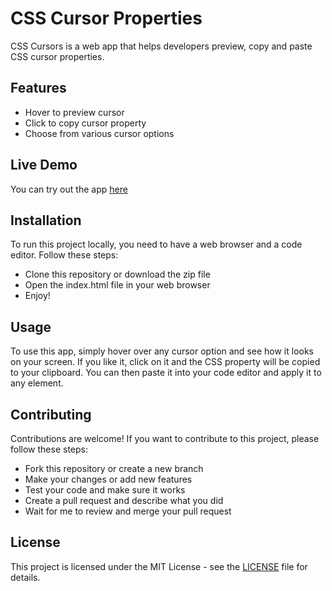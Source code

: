 # CSS Cursor Properties

CSS Cursors is a web app that helps developers preview, copy and paste CSS cursor properties.

## Features

- Hover to preview cursor
- Click to copy cursor property
- Choose from various cursor options

## Live Demo

You can try out the app [here](https://css-cursor-properties.netlify.app)

## Installation

To run this project locally, you need to have a web browser and a code editor. Follow these steps:

- Clone this repository or download the zip file
- Open the index.html file in your web browser
- Enjoy!

## Usage

To use this app, simply hover over any cursor option and see how it looks on your screen. If you like it, click on it and the CSS property will be copied to your clipboard. You can then paste it into your code editor and apply it to any element.

## Contributing

Contributions are welcome! If you want to contribute to this project, please follow these steps:

- Fork this repository or create a new branch
- Make your changes or add new features
- Test your code and make sure it works
- Create a pull request and describe what you did
- Wait for me to review and merge your pull request

## License

This project is licensed under the MIT License - see the [LICENSE](LICENSE) file for details.
